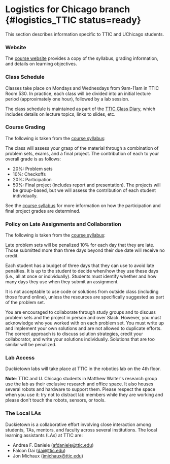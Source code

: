 # Logistics for Chicago branch {#logistics_TTIC status=ready}



This section describes information specific to TTIC and UChicago students.

### Website

The [course website](http://duckietown.org/classes/2017/17-TTIC/) provides a copy of the syllabus, grading information, and details on learning objectives.


### Class Schedule

Classes take place on Mondays and Wednesdays from 9am-11am in TTIC Room 530. In practice, each class will be divided into an initial lecture period (approximately one hour), followed by a lab session.

The class schedule is maintained as part of the [TTIC Class Diary](#schedule_TTIC), which includes details on lecture topics, links to slides, etc.

### Course Grading

The following is taken from the [course syllabus](http://duckietown.org/classes/2017/17-TTIC/syllabus/):

The class will assess your grasp of the material through a combination
of problem sets, exams, and a final project. The contribution of each
to your overall grade is as follows:

* 20%: Problem sets
* 10%: Checkoffs
* 20%: Participation
* 50%: Final project (includes report and presentation). The projects will be group-based, but we will assess the contribution of each student individually.

See the [course syllabus](http://duckietown.org/classes/2017/17-TTIC/syllabus/) for more information on how the participation and final project grades are determined.

### Policy on Late Assignments and Collaboration

The following is taken from the [course syllabus](http://duckietown.org/classes/2017/17-TTIC/syllabus/):

Late problem sets will be penalized 10% for each day that they are
late. Those submitted more than three days beyond their due date will
receive no credit.

Each student has a budget of three days that they can use to avoid late penalties. It is up to the student to decide when/how they use these days (i.e., all at once or individually). Students must identify whether and how many days they use when they submit an assignment.

It is not acceptable to use code or solutions from outside class
(including those found online), unless the resources are specifically
suggested as part of the problem set.

You are encouraged to collaborate through study groups and to discuss
problem sets and the project in person and over Slack. However, you must
acknowledge who you worked with on each problem set. You must write up
and implement your own solutions and are not allowed to duplicate efforts. The correct approach is to discuss solution strategies, credit your collaborator, and write your solutions individually. Solutions that are too similar will be
penalized.


### Lab Access

Duckietown labs will take place at TTIC in the robotics lab on the 4th floor.

**Note**: TTIC and U. Chicago students in Matthew Walter's research group use the lab as their exclusive research and office space. It also houses several robots and hardware to support them. Please respect the space when you use it: try not to distract lab members while they are working and please don't touch the robots, sensors, or tools.

### The Local LAs

Duckietown is a collaborative effort involving close interaction among students, TAs, mentors, and faculty across several institutions. The local learning assistants (LAs) at TTIC are:

* Andrea F. Daniele (afdaniele@ttic.edu)
* Falcon Dai (dai@ttic.edu)
* Jon Michaux (jmichaux@ttic.edu)
